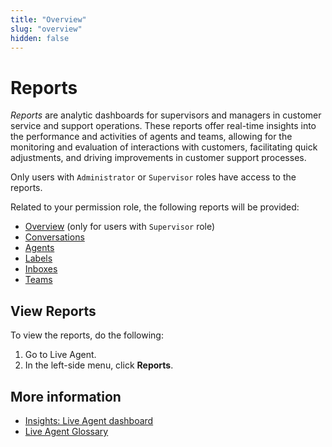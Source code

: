 ```yaml
---
title: "Overview" 
slug: "overview" 
hidden: false 
---
```


# Reports

_Reports_ are analytic dashboards for supervisors and managers in customer service and support operations. These reports offer real-time insights into the performance and activities of agents and teams, allowing for the monitoring and evaluation of interactions with customers, facilitating quick adjustments, and driving improvements in customer support processes.

Only users with `Administrator` or `Supervisor` roles have access to the reports.

Related to your permission role, the following reports will be provided:

- [Overview](supervisor-overview.md) (only for users with `Supervisor` role)
- [Conversations](conversations.md)
- [Agents](agents.md)
- [Labels](labels.md)
- [Inboxes](inboxes.md)
- [Teams](teams.md)


## View Reports

To view the reports, do the following:

1. Go to Live Agent.
2. In the left-side menu, click **Reports**.

## More information

- [Insights: Live Agent dashboard](../../insights/dashboard-live-agent.md)
- [Live Agent Glossary](../glossary.md)